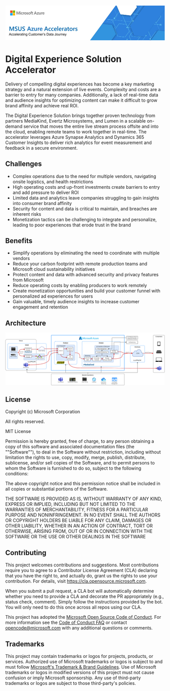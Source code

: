 ![MSUS Solution Accelerator](./images/MSUS%20Solution%20Accelerator%20Banner%20Two_981.png)

# Digital Experience Solution Accelerator

Delivery of compelling digital experiences has become a key marketing strategy and a natural extension of live events. Complexity and costs are a barrier to entry for many companies. Additionally, a lack of real-time data and audience insights for optimizing content can make it difficult to grow brand affinity and achieve real ROI.

The Digital Experience Solution brings together proven technology from partners MediaKind, Evertz Microsystems, and Lumen in a scalable on-demand service that moves the entire live stream process offsite and into the cloud, enabling remote teams to work together in real-time. The accelerator leverages Azure Synapse Analytics and Dynamics 365 Customer Insights to deliver rich analytics for event measurement and feedback in a secure environment.


## Challenges
* Complex operations due to the need for multiple vendors, navigating onsite logistics, and health restrictions
* High operating costs and up-front investments create barriers to entry and add pressure to deliver ROI
* Limited data and analytics leave companies struggling to gain insights into consumer brand affinity
* Security for content and data is critical to maintain, and breaches are inherent risks
* Monetization tactics can be challenging to integrate and personalize, leading to poor experiences that erode trust in the brand

## Benefits
* Simplify operations by eliminating the need to coordinate with multiple vendors
* Reduce your carbon footprint with remote production teams and Microsoft cloud sustainability initiatives
* Protect content and data with advanced security and privacy features from Microsoft
* Reduce operating costs by enabling producers to work remotely
* Create monetization opportunities and build your customer funnel with personalized ad experiences for users
* Gain valuable, timely audience insights to increase customer engagement and retention


## Architecture 

![Digital Experience Solution Accelerator Architecture](./images/Digital%20Experience%20Solution%20Architecture.png)

## License
Copyright (c) Microsoft Corporation

All rights reserved.

MIT License

Permission is hereby granted, free of charge, to any person obtaining a copy of this software and associated documentation files (the ""Software""), to deal in the Software without restriction, including without limitation the rights to use, copy, modify, merge, publish, distribute, sublicense, and/or sell copies of the Software, and to permit persons to whom the Software is furnished to do so, subject to the following conditions:

The above copyright notice and this permission notice shall be included in all copies or substantial portions of the Software.

THE SOFTWARE IS PROVIDED AS IS, WITHOUT WARRANTY OF ANY KIND, EXPRESS OR IMPLIED, INCLUDING BUT NOT LIMITED TO THE WARRANTIES OF MERCHANTABILITY, FITNESS FOR A PARTICULAR PURPOSE AND NONINFRINGEMENT. IN NO EVENT SHALL THE AUTHORS OR COPYRIGHT HOLDERS BE LIABLE FOR ANY CLAIM, DAMAGES OR OTHER LIABILITY, WHETHER IN AN ACTION OF CONTRACT, TORT OR OTHERWISE, ARISING FROM, OUT OF OR IN CONNECTION WITH THE SOFTWARE OR THE USE OR OTHER DEALINGS IN THE SOFTWARE


## Contributing

This project welcomes contributions and suggestions.  Most contributions require you to agree to a
Contributor License Agreement (CLA) declaring that you have the right to, and actually do, grant us
the rights to use your contribution. For details, visit https://cla.opensource.microsoft.com.

When you submit a pull request, a CLA bot will automatically determine whether you need to provide
a CLA and decorate the PR appropriately (e.g., status check, comment). Simply follow the instructions
provided by the bot. You will only need to do this once across all repos using our CLA.

This project has adopted the [Microsoft Open Source Code of Conduct](https://opensource.microsoft.com/codeofconduct/).
For more information see the [Code of Conduct FAQ](https://opensource.microsoft.com/codeofconduct/faq/) or
contact [opencode@microsoft.com](mailto:opencode@microsoft.com) with any additional questions or comments.

## Trademarks

This project may contain trademarks or logos for projects, products, or services. Authorized use of Microsoft 
trademarks or logos is subject to and must follow 
[Microsoft's Trademark & Brand Guidelines](https://www.microsoft.com/en-us/legal/intellectualproperty/trademarks/usage/general).
Use of Microsoft trademarks or logos in modified versions of this project must not cause confusion or imply Microsoft sponsorship.
Any use of third-party trademarks or logos are subject to those third-party's policies.

